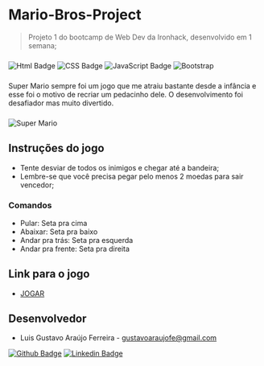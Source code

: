 # Mario-Bros-Project
>Projeto 1 do bootcamp de Web Dev da Ironhack, desenvolvido em 1 semana;
###

![Html Badge](https://img.shields.io/badge/HTML5-E34F26?style=for-the-badge&logo=html5&logoColor=white) ![CSS Badge](https://img.shields.io/badge/CSS3-1572B6?style=for-the-badge&logo=css3&logoColor=white) ![JavaScript Badge](https://img.shields.io/badge/JavaScript-F7DF1E?style=for-the-badge&logo=javascript&logoColor=black) ![Bootstrap](https://img.shields.io/badge/Bootstrap-563D7C?style=for-the-badge&logo=bootstrap&logoColor=white)
###
Super Mario sempre foi um jogo que me atraiu bastante desde a infância e esse foi o motivo de recriar um pedacinho dele. O desenvolvimento foi desafiador mas muito divertido.
###
![Super Mario](https://sm.ign.com/t/ign_br/blogroll/9/9-nintendo/9-nintendo-legends-share-their-mario-memories_6a42.1280.jpg)
###
## Instruções do jogo

- Tente desviar de todos os inimigos e chegar até a bandeira;
- Lembre-se que você precisa pegar pelo menos 2 moedas para sair vencedor;
### Comandos
- Pular: Seta pra cima
- Abaixar: Seta pra baixo
- Andar pra trás: Seta pra esquerda
- Andar pra frente: Seta pra direita

## Link para o jogo
- [JOGAR](https://gustavoaraujofe.github.io/Mario-Bros-Project/)


## Desenvolvedor
- Luis Gustavo Araújo Ferreira - gustavoaraujofe@gmail.com

[![Github Badge](https://img.shields.io/badge/-Github-000?style=flat-square&logo=Github&logoColor=white&link=https://github.com/gustavoaraujofe)](https://github.com/gustavoaraujofe) [![Linkedin Badge](https://img.shields.io/badge/-LinkedIn-blue?style=flat-square&logo=Linkedin&logoColor=white&link=https://www.linkedin.com/in/luis-gustavo-ara%C3%BAjo-ferreira-264b59b5/)](https://www.linkedin.com/in/luis-gustavo-ara%C3%BAjo-ferreira-264b59b5/)